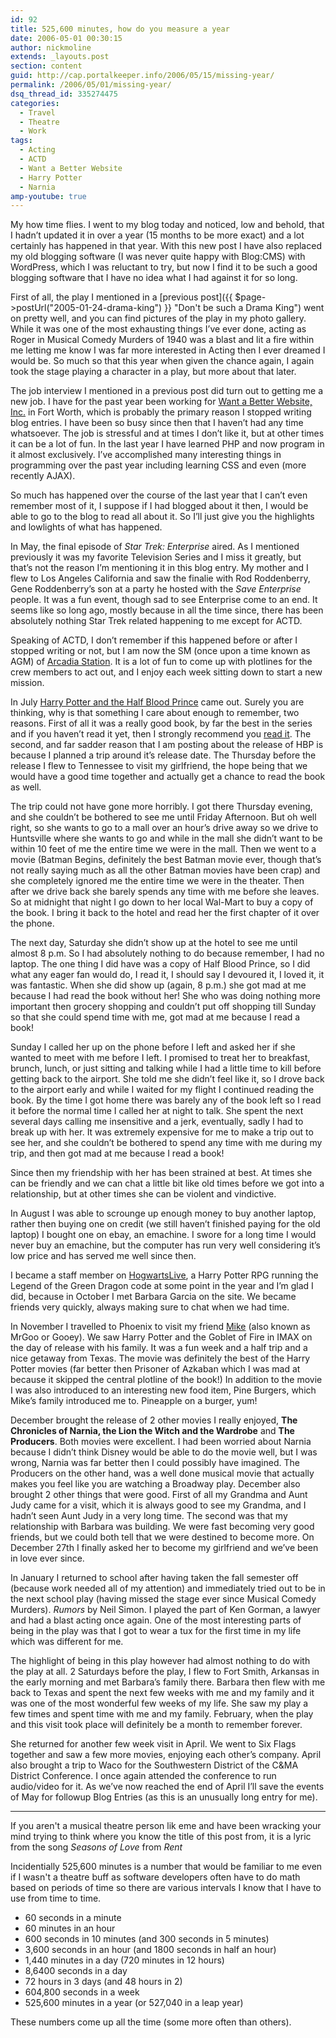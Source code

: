 ```yaml
---
id: 92
title: 525,600 minutes, how do you measure a year
date: 2006-05-01 00:30:15
author: nickmoline
extends: _layouts.post
section: content
guid: http://cap.portalkeeper.info/2006/05/15/missing-year/
permalink: /2006/05/01/missing-year/
dsq_thread_id: 335274475
categories:
  - Travel
  - Theatre
  - Work
tags:
  - Acting
  - ACTD
  - Want a Better Website
  - Harry Potter
  - Narnia
amp-youtube: true
---
```

My how time flies. I went to my blog today and noticed, low and behold, that I hadn&#8217;t updated it in over a year (15 months to be more exact) and a lot certainly has happened in that year. With this new post I have also replaced my old blogging software (I was never quite happy with Blog:CMS) with WordPress, which I was reluctant to try, but now I find it to be such a good blogging software that I have no idea what I had against it for so long.

<!--more-->

First of all, the play I mentioned in a [previous post]({{ $page->postUrl("2005-01-24-drama-king") }} "Don't be such a Drama King") went on pretty well, and you can find pictures of the play in my photo gallery. While it was one of the most exhausting things I&#8217;ve ever done, acting as Roger in Musical Comedy Murders of 1940 was a blast and lit a fire within me letting me know I was far more interested in Acting then I ever dreamed I would be. So much so that this year when given the chance again, I again took the stage playing a character in a play, but more about that later.

The job interview I mentioned in a previous post did turn out to getting me a new job. I have for the past year been working for [Want a Better Website, Inc.](http://www.wantabetterwebsite.com/) in Fort Worth, which is probably the primary reason I stopped writing blog entries. I have been so busy since then that I haven&#8217;t had any time whatsoever. The job is stressful and at times I don&#8217;t like it, but at other times it can be a lot of fun. In the last year I have learned PHP and now program in it almost exclusively. I&#8217;ve accomplished many interesting things in programming over the past year including learning CSS and even (more recently AJAX).

So much has happened over the course of the last year that I can&#8217;t even remember most of it, I suppose if I had blogged about it then, I would be able to go to the blog to read all about it. So I&#8217;ll just give you the highlights and lowlights of what has happened.

In May, the final episode of _Star Trek: Enterprise_ aired. As I mentioned previously it was my favorite Television Series and I miss it greatly, but that&#8217;s not the reason I&#8217;m mentioning it in this blog entry. My mother and I flew to Los Angeles California and saw the finalie with Rod Roddenberry, Gene Roddenberry&#8217;s son at a party he hosted with the _Save Enterprise_ people. It was a fun event, though sad to see Enterprise come to an end. It seems like so long ago, mostly because in all the time since, there has been absolutely nothing Star Trek related happening to me except for ACTD.

Speaking of ACTD, I don&#8217;t remember if this happened before or after I stopped writing or not, but I am now the SM (once upon a time known as AGM) of [Arcadia Station](http://arcadia.stations.acalltoduty.com/). It is a lot of fun to come up with plotlines for the crew members to act out, and I enjoy each week sitting down to start a new mission.

<amp-img src="{{ $page->baseUrl }}/wp-content/uploads/sites/4/2006/05/hphbp.webp" title="Harry Potter and the Half-Blood Prince (Book 6)" alt="Harry Potter and the Half-Blood Prince (Book 6)" width="662" height="1000" layout="responsive" lightbox>
  <amp-img fallback src="{{ $page->baseUrl }}/wp-content/uploads/sites/4/2006/05/hphbp.jpg" title="Harry Potter and the Half-Blood Prince (Book 6)" alt="Harry Potter and the Half-Blood Prince (Book 6)" width="662" height="1000" layout="responsive" lightbox></amp-img>
</amp-img>

In July [Harry Potter and the Half Blood Prince](https://smile.amazon.com/o/ASIN/0439784549/132-6113714-8782916?SubscriptionId=0P20NKJGP78BQ061KR02/132-6113714-8782916&sa-no-redirect=1 "View product details at Amazon") came out. Surely you are thinking, why is that something I care about enough to remember, two reasons. First of all it was a really good book, by far the best in the series and if you haven&#8217;t read it yet, then I strongly recommend you [read it](https://smile.amazon.com/o/ASIN/0439784549/132-6113714-8782916?SubscriptionId=0P20NKJGP78BQ061KR02/132-6113714-8782916&sa-no-redirect=1 "View product details at Amazon"). The second, and far sadder reason that I am posting about the release of HBP is because I planned a trip around it&#8217;s release date. The Thursday before the release I flew to Tennessee to visit my girlfriend, the hope being that we would have a good time together and actually get a chance to read the book as well.

The trip could not have gone more horribly. I got there Thursday evening, and she couldn&#8217;t be bothered to see me until Friday Afternoon. But oh well right, so she wants to go to a mall over an hour&#8217;s drive away so we drive to Huntsville where she wants to go and while in the mall she didn&#8217;t want to be within 10 feet of me the entire time we were in the mall. Then we went to a movie (Batman Begins, definitely the best Batman movie ever, though that&#8217;s not really saying much as all the other Batman movies have been crap) and she completely ignored me the entire time we were in the theater. Then after we drive back she barely spends any time with me before she leaves. So at midnight that night I go down to her local Wal-Mart to buy a copy of the book. I bring it back to the hotel and read her the first chapter of it over the phone.

The next day, Saturday she didn&#8217;t show up at the hotel to see me until almost 8 p.m. So I had absolutely nothing to do because remember, I had no laptop. The one thing I did have was a copy of Half Blood Prince, so I did what any eager fan would do, I read it, I should say I devoured it, I loved it, it was fantastic. When she did show up (again, 8 p.m.) she got mad at me because I had read the book without her! She who was doing nothing more important then grocery shopping and couldn&#8217;t put off shopping till Sunday so that she could spend time with me, got mad at me because I read a book!

Sunday I called her up on the phone before I left and asked her if she wanted to meet with me before I left. I promised to treat her to breakfast, brunch, lunch, or just sitting and talking while I had a little time to kill before getting back to the airport. She told me she didn&#8217;t feel like it, so I drove back to the airport early and while I waited for my flight I continued reading the book. By the time I got home there was barely any of the book left so I read it before the normal time I called her at night to talk. She spent the next several days calling me insensitive and a jerk, eventually, sadly I had to break up with her. It was extremely expensive for me to make a trip out to see her, and she couldn&#8217;t be bothered to spend any time with me during my trip, and then got mad at me because I read a book!

Since then my friendship with her has been strained at best. At times she can be friendly and we can chat a little bit like old times before we got into a relationship, but at other times she can be violent and vindictive.

In August I was able to scrounge up enough money to buy another laptop, rather then buying one on credit (we still haven&#8217;t finished paying for the old laptop) I bought one on ebay, an emachine. I swore for a long time I would never buy an emachine, but the computer has run very well considering it&#8217;s low price and has served me well since then.

I became a staff member on [HogwartsLive](http://www.hogwartslive.com/), a Harry Potter RPG running the Legend of the Green Dragon code at some point in the year and I&#8217;m glad I did, because in October I met Barbara Garcia on the site. We became friends very quickly, always making sure to chat when we had time.

<amp-img src="{{ $page->baseUrl }}/wp-content/uploads/sites/4/2006/05/hpgfmov.webp" title="Harry Potter and the Goblet of Fire (Movie 4)" alt="Harry Potter and the Goblet of Fire (Movie 4)" width="473" height="679" layout="responsive" lightbox>
  <amp-img fallback src="{{ $page->baseUrl }}/wp-content/uploads/sites/4/2006/05/hpgfmov.jpg" title="Harry Potter and the Goblet of Fire (Movie 4)" alt="Harry Potter and the Goblet of Fire (Movie 4)" width="473" height="679" layout="responsive" lightbox></amp-img>
</amp-img>

In November I travelled to Phoenix to visit my friend [Mike](http://www.goosite.net/) (also known as MrGoo or Gooey). We saw Harry Potter and the Goblet of Fire in IMAX on the day of release with his family. It was a fun week and a half trip and a nice getaway from Texas. The movie was definitely the best of the Harry Potter movies (far better then Prisoner of Azkaban which I was mad at because it skipped the central plotline of the book!) In addition to the movie I was also introduced to an interesting new food item, Pine Burgers, which Mike&#8217;s family introduced me to. Pineapple on a burger, yum!

December brought the release of 2 other movies I really enjoyed, **The Chronicles of Narnia, the Lion the Witch and the Wardrobe** and **The Producers**. Both movies were excellent. I had been worried about Narnia because I didn&#8217;t think Disney would be able to do the movie well, but I was wrong, Narnia was far better then I could possibly have imagined. The Producers on the other hand, was a well done musical movie that actually makes you feel like you are watching a Broadway play. December also brought 2 other things that were good. First of all my Grandma and Aunt Judy came for a visit, which it is always good to see my Grandma, and I hadn&#8217;t seen Aunt Judy in a very long time. The second was that my relationship with Barbara was building. We were fast becoming very good friends, but we could both tell that we were destined to become more. On December 27th I finally asked her to become my girlfriend and we&#8217;ve been in love ever since.

In January I returned to school after having taken the fall semester off (because work needed all of my attention) and immediately tried out to be in the next school play (having missed the stage ever since Musical Comedy Murders). _Rumors_ by Neil Simon. I played the part of Ken Gorman, a lawyer and had a blast acting once again. One of the most interesting parts of being in the play was that I got to wear a tux for the first time in my life which was different for me.

The highlight of being in this play however had almost nothing to do with the play at all. 2 Saturdays before the play, I flew to Fort Smith, Arkansas in the early morning and met Barbara&#8217;s family there. Barbara then flew with me back to Texas and spent the next few weeks with me and my family and it was one of the most wonderful few weeks of my life. She saw my play a few times and spent time with me and my family. February, when the play and this visit took place will definitely be a month to remember forever.

She returned for another few week visit in April. We went to Six Flags together and saw a few more movies, enjoying each other&#8217;s company. April also brought a trip to Waco for the Southwestern District of the C&MA District Conference. I once again attended the conference to run audio/video for it. As we&#8217;ve now reached the end of April I&#8217;ll save the events of May for followup Blog Entries (as this is an unusually long entry for me).

***

If you aren't a musical theatre person lik eme and have been wracking your mind trying to think where you know the title of this post from, it is a lyric from the song _Seasons of Love_ from _Rent_

<amp-youtube data-videoid="UvyHuse6buY" layout="responsive" width="480" height="270"></amp-youtube>

Incidentially 525,600 minutes is a number that would be familiar to me even if I wasn't a theatre buff as software developers often have to do math based on periods of time so there are various intervals I know that I have to use from time to time.

* 60 seconds in a minute
* 60 minutes in an hour
* 600 seconds in 10 minutes (and 300 seconds in 5 minutes)
* 3,600 seconds in an hour (and 1800 seconds in half an hour)
* 1,440 minutes in a day (720 minutes in 12 hours)
* 8,6400 seconds in a day
* 72 hours in 3 days (and 48 hours in 2)
* 604,800 seconds in a week
* 525,600 minutes in a year (or 527,040 in a leap year)

These numbers come up all the time (some more often than others).
